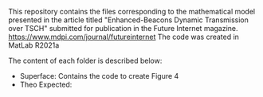 This repository contains the files corresponding to the mathematical model presented in the article titled "Enhanced-Beacons Dynamic Transmission over TSCH" submitted for publication in the Future Internet magazine. https://www.mdpi.com/journal/futureinternet
The code was created in MatLab R2021a

The content of each folder is described below:
* Superface: Contains the code to create Figure 4
* Theo Expected: 
